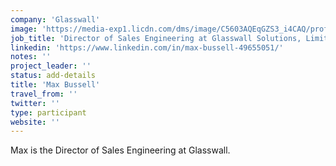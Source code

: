 ```yaml
---
company: 'Glasswall'
image: 'https://media-exp1.licdn.com/dms/image/C5603AQEqGZS3_i4CAQ/profile-displayphoto-shrink_200_200/0?e=1588204800&v=beta&t=DQauub49SZkxPbkZJKfxfMkoDR3vAEJ4IMek_YGDZm0'
job_title: 'Director of Sales Engineering at Glasswall Solutions, Limited'
linkedin: 'https://www.linkedin.com/in/max-bussell-49655051/'
notes: ''
project_leader: ''
status: add-details
title: 'Max Bussell'
travel_from: ''
twitter: ''
type: participant
website: ''
---
```

Max is the Director of Sales Engineering at Glasswall.